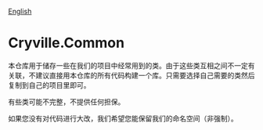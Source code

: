[English](README.md)

# Cryville.Common
本仓库用于储存一些在我们的项目中经常用到的类。由于这些类互相之间不一定有关联，不建议直接用本仓库的所有代码构建一个库。只需要选择自己需要的类然后复制到自己的项目里即可。

有些类可能不完整，不提供任何担保。

如果您没有对代码进行大改，我们希望您能保留我们的命名空间（非强制）。

